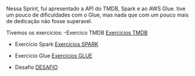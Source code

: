 Nessa Sprint, fui apresentado a API do TMDB, Spark e ao AWS Glue. 
tive um pouco de dificuldades com o Glue, mas nada que com um pouco mais de dedicação não fosse superavel. 

Tivemos os exercicios: 
-Exercico TMDB
  [Exercicios TMDB](../Sprint7/Exercicios/Exercicio%20TMDB/) 

- Exercicio Spark
  [Exercicios SPARK](../Sprint7/Exercicios/Exercicio%20Spark/) 

- Exercicio Glue
  [Exercicios GLUE](../Sprint7/Exercicios/Exercicio%20Glue/) 


- Desafio 
  [DESAFIO](../Sprint7/Desafio)
